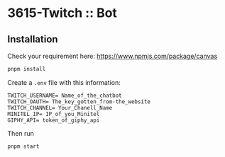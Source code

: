 # 3615-Twitch :: Bot

## Installation

Check your requirement here: https://www.npmjs.com/package/canvas

```sh
pnpm install
```

Create a `.env` file with this information:

```
TWITCH_USERNAME= Name_of_the_chatbot
TWITCH_OAUTH= The_key_gotten_from-the_website
TWITCH_CHANNEL= Your_Chanell_Name
MINITEL_IP= IP_of_you_Minitel
GIPHY_API= token_of_giphy_api
```

Then run

```
pnpm start
```